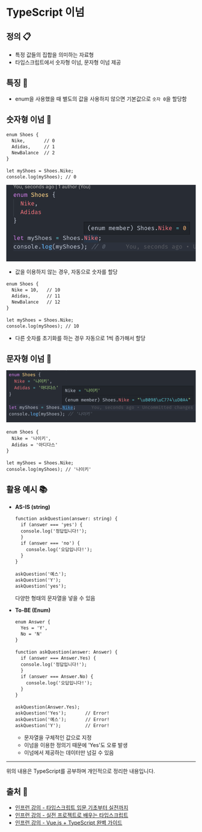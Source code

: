 # TypeScript 이넘

## 정의 📋
- 특정 값들의 집합을 의미하는 자료형
- 타입스크립트에서 숫자형 이넘, 문자형 이넘 제공

## 특징 🙌
- enum을 사용했을 때 별도의 값을 사용하지 않으면 기본값으로 `숫자 0`을 할당함
## 숫자형 이넘 🔩
```
enum Shoes {
  Nike,       // 0
  Adidas,     // 1
  NewBalance  // 2
}

let myShoes = Shoes.Nike;
console.log(myShoes); // 0
```
<img src="./images/enum.png" width="600" />

- 값을 이용하지 않는 경우, 자동으로 숫자를 할당

```
enum Shoes {
  Nike = 10,   // 10
  Adidas,      // 11
  NewBalance   // 12
}

let myShoes = Shoes.Nike;
console.log(myShoes); // 10
```
- 다른 숫자를 초기화를 하는 경우 자동으로 1씩 증가해서 할당

## 문자형 이넘 🔩
<img src="./images/enum_text.png" width="600" />

```
enum Shoes {
  Nike = '나이키',
  Adidas = '아디다스'
}

let myShoes = Shoes.Nike;
console.log(myShoes); // '나이키'
```

## 활용 예시 📚
- **AS-IS (string)**
    ```
    function askQuestion(answer: string) {
      if (answer === 'yes') {
      console.log('정답입니다!');
      }
      if (answer === 'no') {
        console.log('오답입니다!');
      }
    }

    askQuestion('예스');
    askQuestion('Y');
    askQuestion('yes');
    ```
    다양한 형태의 문자열을 넣을 수 있음

- **To-BE (Enum)**
    ```
    enum Answer {
      Yes = 'Y',
      No = 'N'
    }

    function askQuestion(answer: Answer) {
      if (answer === Answer.Yes) {
      console.log('정답입니다!');
      }
      if (answer === Answer.No) {
        console.log('오답입니다!');
      }
    }

    askQuestion(Answer.Yes);
    askQuestion('Yes');       // Error!
    askQuestion('예스');       // Error!
    askQuestion('Y');         // Error!
    ```
    - 문자열을 구체적인 값으로 지정
    - 이넘을 이용한 정의기 때문에 'Yes'도 오류 발생
    - 이넘에서 제공하는 데이터만 넘길 수 있음

- - -
위의 내용은 TypeScript를 공부하며 개인적으로 정리한 내용입니다.
## 출처 📝
- [인프런 강의 - 타입스크립트 입문 기초부터 실전까지](https://www.inflearn.com/course/%ED%83%80%EC%9E%85%EC%8A%A4%ED%81%AC%EB%A6%BD%ED%8A%B8-%EC%9E%85%EB%AC%B8/dashboard)
- [인프런 강의 - 실전 프로젝트로 배우는 타입스크립트](https://www.inflearn.com/course/%ED%83%80%EC%9E%85%EC%8A%A4%ED%81%AC%EB%A6%BD%ED%8A%B8-%EC%8B%A4%EC%A0%84/dashboard)
- [인프런 강의 - Vue.js + TypeScript 완벽 가이드](https://www.inflearn.com/course/vue-ts/dashboard)
